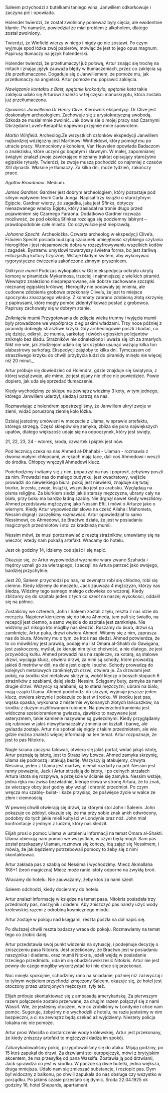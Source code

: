 Saleem przychodzi z butelkami taniego wina, Janwillem odkorkowuje i zaczyna pić i opowiada.

Holender twierdzi, że został zwolniony ponieważ były cięcia, ale ewidentnie kłamie. Po namyśle, powiedział że miał problem z alkoholem, dlatego został zwolniony.

Twierdzi, że Winfield wierzy w niego i nigdy go nie zostawi. Po czym wyjmuje spod łóżka zwój papierów, mówiąc że jest to jego opus magnum. Papirusy tłumaczy na język holenderski.

Holender twierdzi, że przetłumaczył już połowę, Artur znając się trochę na mitach i znając język zauważa błędy w tłumaczeniach, przez co zaklęcia są źle przetłumaczone. Dogaduje się z Janwillemem, że pomoże mu, jak przetłumaczy na angielski. Artur pomoże mu poprawić zaklęcia.

*Nawiązanie kontaktu z Bast, spętanie krokodyla, spętanie kota* takie zaklęcia udało się Arturowi znaleźć w tej części manuskryptu, która została już przetłumaczona.

*Opowieść Janwillema*
*Dr Henry Clive.*
Kierownik ekspedycji. Dr Clive jest doskonałym
archeologiem. Zachowuje się
z arystokratyczną swobodą. Szkoda ze musiał mnie zwolnić. 
Jak dowie sie o mojej pracy nad Czarnymi Obrzędami Luveh-Keraphfa 
napewno przyjmie mnie spowrotem.

*Martin Winfield.*
Archeolog.Ze wszystkich członków ekspedycji Janwillem
najbardziej wdzięczny jest Martinowi Winfieldowi, który
pomógł mu po utracie pracy. 
Wzmocniony alkoholem, Van Heuvelen opowiada Badaczom
o znalezisku, które uczyni go bogatym i sławnym. W małej,
zapomnianej świątyni znalazł zwoje zawierające nieznany
traktat opisujący starożytne egipskie rytuały. Twierdzi, że zwoje
muszą pochodzić co najmniej z czasów XIII dynastii. Właśnie
je tłumaczy. Za kilka dni, może tydzień, zakończy prace.

*Agatha Broadmoor.*
Medium.

*James Gardner.*
Gardner jest dobrym archeologiem, który
pozostaje pod silnym wpływem teorii Carla
Junga. Napisał trzy książki o starożytnym
Egipcie. Gardner wierzy, że zagadka,
jaką jest Sfinks, dotyczy nienazwanego
władcy Egiptu, który zasiadał na tronie
długo przed pojawieniem się Czarnego
Faraona. Dodatkowo Gardner rozważa możliwość,
że pod okolicą Sfinksa rozciąga się podziemny
labirynt – prawdopodobnie całe miasto. Co oczywiście jest nieprawdą.

*Johanna Specht.*
Archeolożka. Czwarta archeolog w ekspedycji Clive’a,
Fräulein Specht posiada budzącą szacunek
umiejętność szybkiego czytania
hieroglifów i jest niesamowicie dobra
w rozszyfrowywaniu wszelkich kodów
i zagadek. Bystremu umysłowi towarzyszy
świetna forma, bo jest żarliwą entuzjastką
kultury fizycznej. Wstaje bladym świtem,
aby wykonywać rygorystyczne ćwiczenia
zakończone zimnym prysznicem.

*Odkrycie mumii*
Podczas wykopalisk w Gizie ekspedycja odkryła ukrytą
komorę w piramidzie Mykerinosa, trzeciej i najmniejszej
z wielkich piramid. Wewnątrz znaleziono niespreparowane,
ale dobrze zachowane szczątki nieznanej egipskiej królowej.
Hieroglify nie podawały jej imienia, ale cudowne zdobienia
grobowe przekonały Clive’a, że jest to miejsce spoczynku
znaczącego władcy. Z komnaty zabrano zdobioną złotą
skrzynię z papirusami, które mogły pomóc zidentyfikować
postać z grobowca. Papirusy zachowały się w dobrym stanie.

*Zniknięcie mumii*
Przygotowania do zdjęcia wieka trumny i wyjęcia mumii były prowadzone
we współpracy z egipskimi władzami. Trzy noce później
z piramidy dobiegły straszliwe krzyki. Gdy archeologowie
poszli zbadać, co się dzieje, odkryli, że mumia, sarkofag
i dwóch egipskich policjantów zniknęło bez śladu. Strażników
nie odnaleziono i uważa się ich za zmarłych. 
Nikt nie wie, jak złodziejom udało się tak szybko usunąć
ważący kilka ton alabastrowy sarkofag. Ekspedycji zajęłoby
to kilka dni. Tymczasem od straszliwego krzyku do chwili
przybycia ludzi do piramidy minęło nie więcej niż 20 minut._

Artur próbuje się dowiedzieć od Holendra, gdzie znajduje się świątynia, z której wziął zwoje, ale mimo, że jest pijany nie chce nic powiedzieć. Powie dopiero, jak uda się sprzedać tłumaczenie.

Kiedy wychodzimy ze sklepu na zewnątrz widzimy 3 koty, w tym jednego, którego Janwillem uderzył, siedzą i patrzą na nas.

Rozmawiając z holendrem spostrzegliśmy, że Janwillem ukrył zwoje w ziemi, widać poruszoną ziemię koło łóżka.

Dzisiaj jesteśmy umówieni w meczecie z Ulama, w sprawie artefaktu, którego strzegą.
Część sklepów się zamyka, zbliża się pora największych upałów, dlatego większość udaje się na odpoczynek, który jest święty.

21, 22, 23, 24 - wtorek, środa, czwartek i piątek jest nów. 

Pod lecznicą czeka na nas Ahmed al-Dhahabi - Ulaman - rozmawia z dwoma małymi chłopcami, w rękach mają tace, dali coś Ahmedowi i weszli do środka. Chłopcy wręczyli Ahmedowi klucz.

Podchodzimy i witamy się z nim, popatrzył na nas i poprosił, żebyśmy poszli za nim. Prowadzi nas do małego budynku, jest kwadratowy, wejście prowadzi do niewielkiego biura, pokój jest niewielki, znajduje się tutaj biurko, krzesła, zwoje, książki, wszystko jest po arabsku. Wyglądają na pisma religijne. Za biurkiem siedzi jakiś starszy mężczyzna, ubrany cały na biało, przy boku ma bardzo ładną szablę. Nie drgnął nawet kiedy weszliśmy.
Ahmed przedstawia mężczyznę jako Nessim Efti, i mówi o Arturze jako o wiernym. Kiedy Artur wypowiedział słowa na cześć Allaha i Mahometa, Nessim drgnął i zaczęliśmy rozmawiać.
Artur opowiedział to samo Nessimowi, co Ahmedowi, że Bractwo działa, że jest w posiadaniu magicznych przedmiotów i stoi za kradzieżą mumii.

Nessim mówi, że musi porozmawiać z resztą strażników, umawiamy się na wieczór, wtedy nam pokażą artefakt. Wracamy do hotelu.

Jest ok godziny 14, idziemy coś zjeść i się napić.

Okazuje się, że Artur wypowiedział wyznanie wiary zwane Szahada i mędrcy uznali go za wierzącego, i zaczęli na Artura patrzeć jako swojego, bardziej przychylnie.

Jest 20, Saleem przychodzi po nas, na zewnątrz robi się chłodno, robi się ciemno.
Kiedy idziemy do meczetu, Jack zauważa 4 mężczyzn, którzy nas śledzą. Widzimy tego samego małego człowieka co wczoraj.
Kiedy zbliżamy się do szpitala jeden z tych co szedł na naszej wysokości, oddalił się na północ.

Zostaliśmy we czterech, John i Saleem zostali z tyłu, reszta z nas idzie do meczetu.
Najpierw kierujemy się do biura Ahmeda, tam pali się światło, na recepcji jest ciemno, a samo wejście do szpitala jest zamknięte.
Nie widzimy już nikogo kto mógłby nas śledzić. Ruszamy do biura, drzwi są zamknięte, Artur puka, drzwi otwiera Ahmed. Witamy się z nim, zaprasza nas do biura. Mówimy mu o tym, że ktoś nas śledzi.
Ahmed potwierdza, że to co mówiliśmy jest prawdą, podaję mu list Omara al-Shakti do Gawigana, jest zaskoczony, myślał, że kieruje nim tylko chciwość, a nie dlatego, że jest przywódcą kultu.
Ahmed prowadzi nas na zaplecze, za kotarą, są stalowe drzwi, wyciąga klucz, otwiera drzwi, za nimi są schody, które prowadzą jakieś 8 metrów w dół, na dole jest ciepło i sucho.
Schody prowadzą do kolejnych metalowych zamkniętych drzwi, otwiera je. Za drzwiami jest pokój, na środku stoi metalowa skrzynia, wokół klęczy o bosych stopach 6 strażników z szablami, dalej siedzi Nessim. Ściągamy buty, zamyka za nami drugie drzwi.
Wszyscy są arabami, są to starsi mężczyźni, ubrani na biało, mają czapki Ulama.
Ahmed podchodzi do skrzyni, wyjmuje jeszcze jeden klucz, otwiera skrzynie i pokazuje co jest w środku. W środku jest pas, wąska opaska, wykonana z misternie wykonanych złotych łańcuszków, na środku z dużym oszlifowanym rubinem. Na powierzchni kamienia jest widoczna sześcioramienna gwiazda, zjawisko to nazywane jest asteryzmem, takie kamienie nazywane są gwiezdnymi. Kiedy przyglądamy się rubinowi w jakiś niewytłumaczalny zmienia on kształt i barwę, ale gwiazda zostaje.
Artur nie spotkał się nigdy z takim przedmiotem, ale wie gdzie można znaleźć więcej informacji na ten temat.
Artur rozpoznaje, że jest to pas Nitokris.

Nagle ściana zaczyna falować, otwiera się jakiś portal, widać jakąś istotę, Artur poznaję tą istotę, jest to Straszliwy Łowca, Ahmed zamyka skrzynię, Ulama się podnoszą i atakują bestię.
Wszyscy ją atakujemy, chwyta Nessima, jeden z Ulama jest martwy, niemal rozdarty na pół. Nessim jest ranny poważnie, Jack i Artur strzelają do istoty, i po celnych strzałach Artura istota się rozpływa, a przejście w ścianie się zamyka.
Nessim wstaje, jedna ręka mu zwisa bezwładnie, kieruje słowa w stronę Artura, że to znak, że wierzący obcy jest godny aby wziąć i chronić przedmiot. Po czym wręcza mu szablę- bułat- i każe przysiąc, że poświęce życie w walce ze złem i ciemnością.

W pewnej chwili otwierają się drzwi, za którymi stoi John i Saleem. John pokazuje co zdobył, okazuje się, że ma przy sobie znak ankh odwrócony, podobny do tych jakie mieli kultyści w Londynie oraz nóż. John miał konfrontacje z jednym z ludźmi, który nas śledził.

Elijah prosi o pomoc Ulama w ustaleniu informacji na temat Omara al-Shakti. Ulama obiecują nam pomóc we wszystkim, w czym będą mogli.
Sam pas został przekazany Ulaman, rozmowa się kończy, idą zająć się Nessimem, i mówią, że jak będziemy potrzebowali pomocy to żeby się z nimi skontaktować.

Artur zakłada pas z szablą od Nessima i wychodzimy. Miecz Akmallaha 1K8+1 (broń magiczna) Miecz może ranić istoty odporne na zwykłą broń.

Wracamy do hotelu. Nie zauważamy, żeby ktoś za nami szedł.

Saleem odchodzi, kiedy docieramy do hotelu.

Artur znalazł informację w księdze na temat pasa. Nitokris posiadała trzy przedmioty pas, naszyjnik i diadem. Aby zniszczyć pas należy użyć wody królewskiej razem z odrobiną kosmicznego miodu. 

Artur zostaje w pokoju nad księgami, reszta poszła na dół napić się.

Po dłuższej chwili reszta badaczy wraca do pokoju. Rozmawiamy na temat tego co zrobić dalej. 

Artur przedstawia swój punkt widzenia na sytuację, i podejmuje decyzję o zniszczeniu pasa Nitokris.
Jest przekonany, że Bractwo jest w posiadaniu naszyjnika i diademu, oraz mumii Nitokris, jeżeli wejdą w posiadanie trzeciego przedmiotu, uda im się obudzić/wskrzesić Nitokris.
Artur nie jest pewny do czego mogliby wykorzystać to i nie chce się przekonać.

Noc minęła spokojnie, schodzimy rano na śniadanie, później niż zazwyczaj i to tylnym wejściem przychodzi zmęczony Saleem, okazuje się, że hotel jest otoczony przez uzbrojonych mężczyzn, tyły też.

Elijah próbuje skontaktować się z ambasadą amerykańską. Za pierwszym razem połączenie zostało przerwane, za drugim razem połączył się z nami Wassif. Wie, że jesteśmy otoczeni, wie co zrobiliśmy w Londynie i chce nam pomóc. Sugeruje, żebyśmy nie wychodzili z hotelu, na razie jesteśmy w nim bezpieczni, a ci na zewnątrz będą czekać aż wyjdziemy. Niestety policja lokalna nic nie pomoże.

Artur prosi Wassifa o dostarczenie wody królewskiej, Artur jest przekonany, że kiedy zniszczy artefakt to mężczyźni dadzą im spokój.

Zabarykadowaliśmy pokój, przygotowaliśmy się do ataku. Mijają godziny, po 15 ktoś zapukał do drzwi. Za drzwiami stoi europejczyk, mówi z brytyjskim akcentem, że ma przesyłkę od pana Wassifa.
Zostawia ją pod drzwiami, Jack sprawdza co jest w środku.
W paczce są dwie butelki, jedna większa, druga mniejsza.
Udało nam się zmieszać substancje, i roztopić pas. Dym był widoczny z balkonu, po chwili zapukała do nas obsługa czy wszystko w porządku.
Po jakimś czasie przestało się dymić.
Środa 22.04.1925 ok godziny 16, hotel Shepards, apartament.

